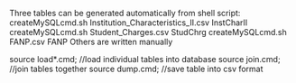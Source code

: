 Three tables can be generated automatically from shell script:
 createMySQLcmd.sh  Institution_Characteristics_II.csv InstCharII
 createMySQLcmd.sh  Student_Charges.csv StudChrg
 createMySQLcmd.sh  FANP.csv FANP
Others are written manually

source load*.cmd; //load individual tables into database
source join.cmd; //join tables together
source dump.cmd; //save table into csv format
